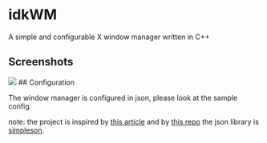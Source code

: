 # idkWM
A simple and configurable X window manager written in C++

## Screenshots
<img src="https://media.discordapp.net/attachments/635625917623828520/841073631533858856/solarizedidkwm.png">
## Configuration

The window manager is configured in json, please look at the sample config.

note: the project is inspired by [this article](https://jichu4n.com/posts/how-x-window-managers-work-and-how-to-write-one-part-i/) and by [this repo](https://github.com/Supercip971/fwm)
the json library is [simpleson](https://github.com/gregjesl/simpleson).
